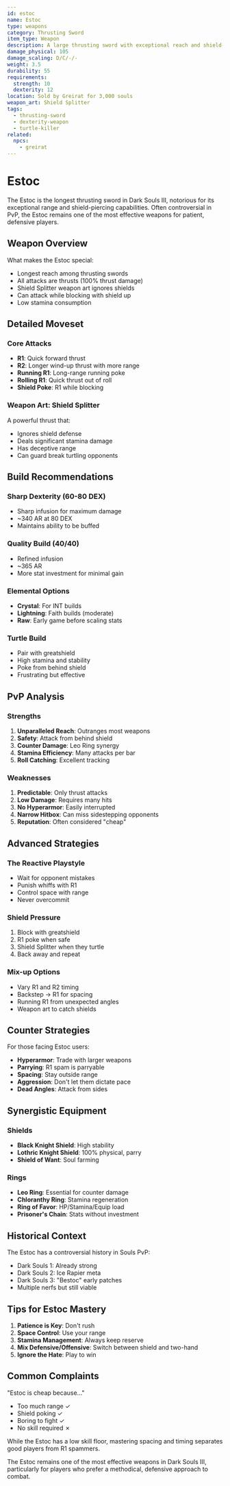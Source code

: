 ```yaml
---
id: estoc
name: Estoc
type: weapons
category: Thrusting Sword
item_type: Weapon
description: A large thrusting sword with exceptional reach and shield-piercing capabilities
damage_physical: 105
damage_scaling: D/C/-/-
weight: 3.5
durability: 55
requirements:
  strength: 10
  dexterity: 12
location: Sold by Greirat for 3,000 souls
weapon_art: Shield Splitter
tags:
  - thrusting-sword
  - dexterity-weapon
  - turtle-killer
related:
  npcs:
    - greirat
---
```


# Estoc

The Estoc is the longest thrusting sword in Dark Souls III, notorious for its exceptional range and shield-piercing capabilities. Often controversial in PvP, the Estoc remains one of the most effective weapons for patient, defensive players.

## Weapon Overview

What makes the Estoc special:
- Longest reach among thrusting swords
- All attacks are thrusts (100% thrust damage)
- Shield Splitter weapon art ignores shields
- Can attack while blocking with shield up
- Low stamina consumption

## Detailed Moveset

### Core Attacks
- **R1**: Quick forward thrust
- **R2**: Longer wind-up thrust with more range
- **Running R1**: Long-range running poke
- **Rolling R1**: Quick thrust out of roll
- **Shield Poke**: R1 while blocking

### Weapon Art: Shield Splitter
A powerful thrust that:
- Ignores shield defense
- Deals significant stamina damage
- Has deceptive range
- Can guard break turtling opponents

## Build Recommendations

### Sharp Dexterity (60-80 DEX)
- Sharp infusion for maximum damage
- ~340 AR at 80 DEX
- Maintains ability to be buffed

### Quality Build (40/40)
- Refined infusion
- ~365 AR
- More stat investment for minimal gain

### Elemental Options
- **Crystal**: For INT builds
- **Lightning**: Faith builds (moderate)
- **Raw**: Early game before scaling stats

### Turtle Build
- Pair with greatshield
- High stamina and stability
- Poke from behind shield
- Frustrating but effective

## PvP Analysis

### Strengths
1. **Unparalleled Reach**: Outranges most weapons
2. **Safety**: Attack from behind shield
3. **Counter Damage**: Leo Ring synergy
4. **Stamina Efficiency**: Many attacks per bar
5. **Roll Catching**: Excellent tracking

### Weaknesses
1. **Predictable**: Only thrust attacks
2. **Low Damage**: Requires many hits
3. **No Hyperarmor**: Easily interrupted
4. **Narrow Hitbox**: Can miss sidestepping opponents
5. **Reputation**: Often considered "cheap"

## Advanced Strategies

### The Reactive Playstyle
- Wait for opponent mistakes
- Punish whiffs with R1
- Control space with range
- Never overcommit

### Shield Pressure
1. Block with greatshield
2. R1 poke when safe
3. Shield Splitter when they turtle
4. Back away and repeat

### Mix-up Options
- Vary R1 and R2 timing
- Backstep → R1 for spacing
- Running R1 from unexpected angles
- Weapon art to catch shields

## Counter Strategies

For those facing Estoc users:
- **Hyperarmor**: Trade with larger weapons
- **Parrying**: R1 spam is parryable
- **Spacing**: Stay outside range
- **Aggression**: Don't let them dictate pace
- **Dead Angles**: Attack from sides

## Synergistic Equipment

### Shields
- **Black Knight Shield**: High stability
- **Lothric Knight Shield**: 100% physical, parry
- **Shield of Want**: Soul farming

### Rings
- **Leo Ring**: Essential for counter damage
- **Chloranthy Ring**: Stamina regeneration
- **Ring of Favor**: HP/Stamina/Equip load
- **Prisoner's Chain**: Stats without investment

## Historical Context

The Estoc has a controversial history in Souls PvP:
- Dark Souls 1: Already strong
- Dark Souls 2: Ice Rapier meta
- Dark Souls 3: "Bestoc" early patches
- Multiple nerfs but still viable

## Tips for Estoc Mastery

1. **Patience is Key**: Don't rush
2. **Space Control**: Use your range
3. **Stamina Management**: Always keep reserve
4. **Mix Defensive/Offensive**: Switch between shield and two-hand
5. **Ignore the Hate**: Play to win

## Common Complaints

"Estoc is cheap because..."
- Too much range ✓
- Shield poking ✓
- Boring to fight ✓
- No skill required ✗

While the Estoc has a low skill floor, mastering spacing and timing separates good players from R1 spammers.

The Estoc remains one of the most effective weapons in Dark Souls III, particularly for players who prefer a methodical, defensive approach to combat.